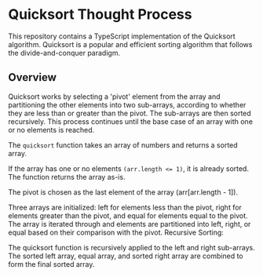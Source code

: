 # Quicksort Thought Process

This repository contains a TypeScript implementation of the Quicksort algorithm. Quicksort is a popular and efficient sorting algorithm that follows the divide-and-conquer paradigm.

## Overview

Quicksort works by selecting a 'pivot' element from the array and partitioning the other elements into two sub-arrays, according to whether they are less than or greater than the pivot. The sub-arrays are then sorted recursively. This process continues until the base case of an array with one or no elements is reached.

The `quicksort` function takes an array of numbers and returns a sorted array.

If the array has one or no elements `(arr.length <= 1)`, it is already sorted. The function returns the array as-is.

The pivot is chosen as the last element of the array (arr[arr.length - 1]).


Three arrays are initialized: left for elements less than the pivot, right for elements greater than the pivot, and equal for elements equal to the pivot.
The array is iterated through and elements are partitioned into left, right, or equal based on their comparison with the pivot.
Recursive Sorting:

The quicksort function is recursively applied to the left and right sub-arrays.
The sorted left array, equal array, and sorted right array are combined to form the final sorted array.